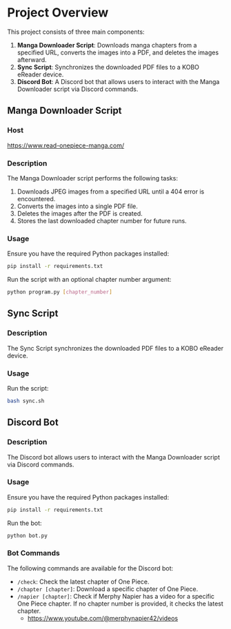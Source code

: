 
# Project Overview

This project consists of three main components:
1. **Manga Downloader Script**: Downloads manga chapters from a specified URL, converts the images into a PDF, and deletes the images afterward.
2. **Sync Script**: Synchronizes the downloaded PDF files to a KOBO eReader device.
3. **Discord Bot**: A Discord bot that allows users to interact with the Manga Downloader script via Discord commands.

## Manga Downloader Script

### Host

https://www.read-onepiece-manga.com/

### Description

The Manga Downloader script performs the following tasks:
1. Downloads JPEG images from a specified URL until a 404 error is encountered.
2. Converts the images into a single PDF file.
3. Deletes the images after the PDF is created.
4. Stores the last downloaded chapter number for future runs.

### Usage

Ensure you have the required Python packages installed:

```bash
pip install -r requirements.txt
```

Run the script with an optional chapter number argument:

```bash
python program.py [chapter_number]
```

## Sync Script

### Description

The Sync Script synchronizes the downloaded PDF files to a KOBO eReader device.

### Usage

Run the script:

```bash
bash sync.sh
```

## Discord Bot

### Description

The Discord bot allows users to interact with the Manga Downloader script via Discord commands.

### Usage

Ensure you have the required Python packages installed:

```bash
pip install -r requirements.txt
```

Run the bot:

```bash
python bot.py
```

### Bot Commands

The following commands are available for the Discord bot:

- `/check`: Check the latest chapter of One Piece.
- `/chapter [chapter]`: Download a specific chapter of One Piece.
- `/napier [chapter]`: Check if Merphy Napier has a video for a specific One Piece chapter. If no chapter number is provided, it checks the latest chapter.
    - https://www.youtube.com/@merphynapier42/videos